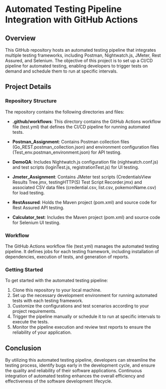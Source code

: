 # Automated Testing Pipeline Integration with GitHub Actions

## Overview

This GitHub repository hosts an automated testing pipeline that integrates multiple testing frameworks, including Postman, Nightwatch.js, JMeter, Rest Assured, and Selenium. The objective of this project is to set up a CI/CD pipeline for automated testing, enabling developers to trigger tests on demand and schedule them to run at specific intervals.

## Project Details

### Repository Structure

The repository contains the following directories and files:

- **.github/workflows**: This directory contains the GitHub Actions workflow file (test.yml) that defines the CI/CD pipeline for running automated tests.
  
- **Postman_Assignment**: Contains Postman collection files (Go_REST.postman_collection.json) and environment configuration files (Test_env.postman_environment.json) for API testing.

- **DemoQA**: Includes Nightwatch.js configuration file (nightwatch.conf.js) and test scripts (loginTest.js, registrationTest.js) for UI testing.

- **Jmeter_Assignment**: Contains JMeter test scripts (CredentialsView Results Tree.jmx, testingHTTP(S) Test Script Recorder.jmx) and associated CSV data files (credential.csv, list.csv, pokemonName.csv) for load testing.

- **RestAssured**: Holds the Maven project (pom.xml) and source code for Rest Assured API testing.

- **Calculator_test**: Includes the Maven project (pom.xml) and source code for Selenium UI testing.

### Workflow

The GitHub Actions workflow file (test.yml) manages the automated testing pipeline. It defines jobs for each testing framework, including installation of dependencies, execution of tests, and generation of reports.

### Getting Started

To get started with the automated testing pipeline:

1. Clone this repository to your local machine.
2. Set up the necessary development environment for running automated tests with each testing framework.
3. Customize the configurations and test scenarios according to your project requirements.
4. Trigger the pipeline manually or schedule it to run at specific intervals to execute the tests.
5. Monitor the pipeline execution and review test reports to ensure the reliability of your application.

## Conclusion

By utilizing this automated testing pipeline, developers can streamline the testing process, identify bugs early in the development cycle, and ensure the quality and reliability of their software applications. Continuous integration of automated testing enhances the overall efficiency and effectiveness of the software development lifecycle.
